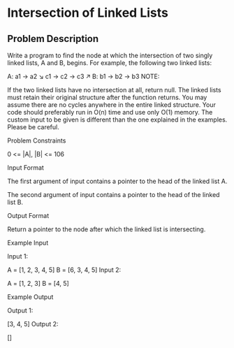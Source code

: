 # Intersection of Linked Lists

## Problem Description

Write a program to find the node at which the intersection of two singly linked lists, A and B, begins. For example, the following two linked lists:

A:          a1 → a2
↘
c1 → c2 → c3
↗
B:     b1 → b2 → b3
NOTE:

If the two linked lists have no intersection at all, return null.
The linked lists must retain their original structure after the function returns.
You may assume there are no cycles anywhere in the entire linked structure.
Your code should preferably run in O(n) time and use only O(1) memory.
The custom input to be given is different than the one explained in the examples. Please be careful.


Problem Constraints

0 <= |A|, |B| <= 106



Input Format

The first argument of input contains a pointer to the head of the linked list A.

The second argument of input contains a pointer to the head of the linked list B.



Output Format

Return a pointer to the node after which the linked list is intersecting.



Example Input

Input 1:

A = [1, 2, 3, 4, 5]
B = [6, 3, 4, 5]
Input 2:

A = [1, 2, 3]
B = [4, 5]


Example Output

Output 1:

[3, 4, 5]
Output 2:

[]
